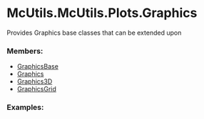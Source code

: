# <a id="McUtils.McUtils.Plots.Graphics">McUtils.McUtils.Plots.Graphics</a>
    
Provides Graphics base classes that can be extended upon

### Members:

  - [GraphicsBase](Graphics/GraphicsBase.md)
  - [Graphics](Graphics/Graphics.md)
  - [Graphics3D](Graphics/Graphics3D.md)
  - [GraphicsGrid](Graphics/GraphicsGrid.md)

### Examples:


